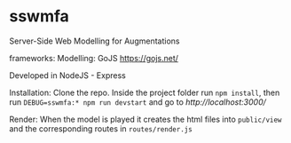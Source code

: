 # sswmfa
Server-Side Web Modelling for Augmentations

frameworks:
    Modelling: GoJS https://gojs.net/
    
Developed in NodeJS - Express

Installation:
Clone the repo. Inside the project folder run `npm install`, then run `DEBUG=sswmfa:* npm run devstart`
and go to *http://localhost:3000/*

Render: When the model is played it creates the html files into `public/view` and the corresponding
routes in `routes/render.js`